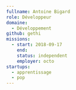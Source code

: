 ```yaml
---
fullname: Antoine Bigard
role: Développeur
domaine:
  - Développement
github: gethi
missions:
  - start: 2018-09-17
    end:
    status: independent
    employer: octo
startups:
  - apprentissage
  - pop
---
```

